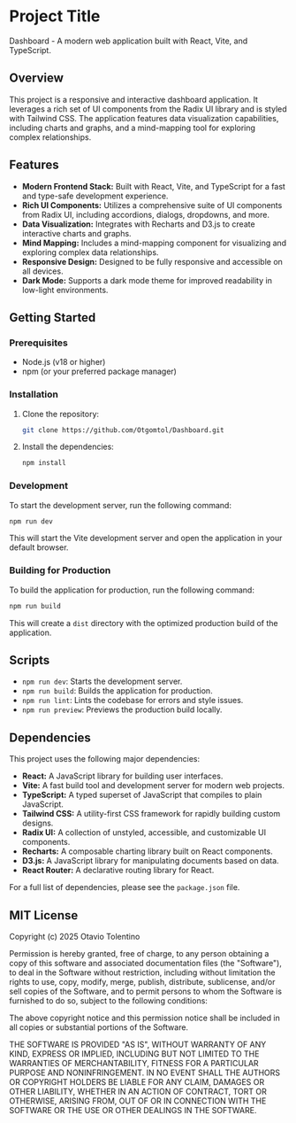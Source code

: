 # Project Title

Dashboard - A modern web application built with React, Vite, and TypeScript.

## Overview

This project is a responsive and interactive dashboard application. It leverages a rich set of UI components from the Radix UI library and is styled with Tailwind CSS. The application features data visualization capabilities, including charts and graphs, and a mind-mapping tool for exploring complex relationships.

## Features

*   **Modern Frontend Stack:** Built with React, Vite, and TypeScript for a fast and type-safe development experience.
*   **Rich UI Components:** Utilizes a comprehensive suite of UI components from Radix UI, including accordions, dialogs, dropdowns, and more.
*   **Data Visualization:** Integrates with Recharts and D3.js to create interactive charts and graphs.
*   **Mind Mapping:** Includes a mind-mapping component for visualizing and exploring complex data relationships.
*   **Responsive Design:** Designed to be fully responsive and accessible on all devices.
*   **Dark Mode:** Supports a dark mode theme for improved readability in low-light environments.

## Getting Started

### Prerequisites

*   Node.js (v18 or higher)
*   npm (or your preferred package manager)

### Installation

1.  Clone the repository:

    ```bash
    git clone https://github.com/Otgomtol/Dashboard.git
    ```

2.  Install the dependencies:

    ```bash
    npm install
    ```

### Development

To start the development server, run the following command:

```bash
npm run dev
```

This will start the Vite development server and open the application in your default browser.

### Building for Production

To build the application for production, run the following command:

```bash
npm run build
```

This will create a `dist` directory with the optimized production build of the application.

## Scripts

*   `npm run dev`: Starts the development server.
*   `npm run build`: Builds the application for production.
*   `npm run lint`: Lints the codebase for errors and style issues.
*   `npm run preview`: Previews the production build locally.

## Dependencies

This project uses the following major dependencies:

*   **React:** A JavaScript library for building user interfaces.
*   **Vite:** A fast build tool and development server for modern web projects.
*   **TypeScript:** A typed superset of JavaScript that compiles to plain JavaScript.
*   **Tailwind CSS:** A utility-first CSS framework for rapidly building custom designs.
*   **Radix UI:** A collection of unstyled, accessible, and customizable UI components.
*   **Recharts:** A composable charting library built on React components.
*   **D3.js:** A JavaScript library for manipulating documents based on data.
*   **React Router:** A declarative routing library for React.

For a full list of dependencies, please see the `package.json` file.

## MIT License

Copyright (c) 2025 Otavio Tolentino

Permission is hereby granted, free of charge, to any person obtaining a copy
of this software and associated documentation files (the "Software"), to deal
in the Software without restriction, including without limitation the rights
to use, copy, modify, merge, publish, distribute, sublicense, and/or sell
copies of the Software, and to permit persons to whom the Software is
furnished to do so, subject to the following conditions:

The above copyright notice and this permission notice shall be included in all
copies or substantial portions of the Software.

THE SOFTWARE IS PROVIDED "AS IS", WITHOUT WARRANTY OF ANY KIND, EXPRESS OR
IMPLIED, INCLUDING BUT NOT LIMITED TO THE WARRANTIES OF MERCHANTABILITY,
FITNESS FOR A PARTICULAR PURPOSE AND NONINFRINGEMENT. IN NO EVENT SHALL THE
AUTHORS OR COPYRIGHT HOLDERS BE LIABLE FOR ANY CLAIM, DAMAGES OR OTHER
LIABILITY, WHETHER IN AN ACTION OF CONTRACT, TORT OR OTHERWISE, ARISING FROM,
OUT OF OR IN CONNECTION WITH THE SOFTWARE OR THE USE OR OTHER DEALINGS IN THE
SOFTWARE.
